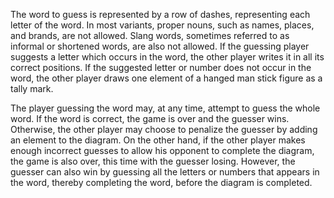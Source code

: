 The word to guess is represented by a row of dashes, representing each letter of the word. In most variants, proper nouns, such as names, places, and brands, are not allowed. Slang words, sometimes referred to as informal or shortened words, are also not allowed. If the guessing player suggests a letter which occurs in the word, the other player writes it in all its correct positions. If the suggested letter or number does not occur in the word, the other player draws one element of a hanged man stick figure as a tally mark.

The player guessing the word may, at any time, attempt to guess the whole word. If the word is correct, the game is over and the guesser wins. Otherwise, the other player may choose to penalize the guesser by adding an element to the diagram. On the other hand, if the other player makes enough incorrect guesses to allow his opponent to complete the diagram, the game is also over, this time with the guesser losing. However, the guesser can also win by guessing all the letters or numbers that appears in the word, thereby completing the word, before the diagram is completed.
